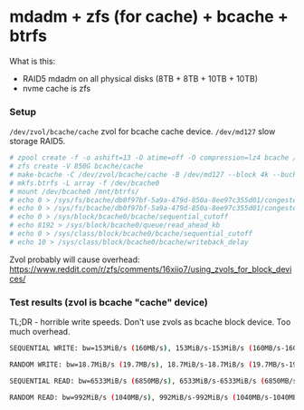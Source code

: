 # mdadm + zfs (for cache) + bcache + btrfs

What is this:
- RAID5 mdadm on all physical disks (8TB + 8TB + 10TB + 10TB)
- nvme cache is zfs


### Setup

`/dev/zvol/bcache/cache` zvol for bcache cache device.
`/dev/md127` slow storage RAID5.

```bash
# zpool create -f -o ashift=13 -O atime=off -O compression=lz4 bcache /dev/nvme1n1
# zfs create -V 850G bcache/cache
# make-bcache -C /dev/zvol/bcache/cache -B /dev/md127 --block 4k --bucket 2M --writeback --wipe-bcache
# mkfs.btrfs -L array -f /dev/bcache0
# mount /dev/bcache0 /mnt/btrfs/
# echo 0 > /sys/fs/bcache/db0f97bf-5a9a-479d-850a-8ee97c355d01/congested_write_threshold_us 
# echo 0 > /sys/fs/bcache/db0f97bf-5a9a-479d-850a-8ee97c355d01/congested_read_threshold_us 
# echo 0 > /sys/block/bcache0/bcache/sequential_cutoff 
# echo 8192 > /sys/block/bcache0/queue/read_ahead_kb 
# echo 0 > /sys/class/block/bcache0/bcache/sequential_cutoff 
# echo 10 > /sys/class/block/bcache0/bcache/writeback_delay 
```

Zvol probably will cause overhead: https://www.reddit.com/r/zfs/comments/16xiio7/using_zvols_for_block_devices/

### Test results (zvol is bcache "cache" device)

TL;DR - horrible write speeds. Don't use zvols as bcache block device. Too much overhead.

```bash
SEQUENTIAL WRITE: bw=153MiB/s (160MB/s), 153MiB/s-153MiB/s (160MB/s-160MB/s), io=12.0GiB (12.9GB), run=80303-80303msec

RANDOM WRITE: bw=18.7MiB/s (19.7MB/s), 18.7MiB/s-18.7MiB/s (19.7MB/s-19.7MB/s), io=1125MiB (1180MB), run=60037-60037msec

SEQUENTIAL READ: bw=6533MiB/s (6850MB/s), 6533MiB/s-6533MiB/s (6850MB/s-6850MB/s), io=383GiB (411GB), run=60012-60012msec

RANDOM READ: bw=992MiB/s (1040MB/s), 992MiB/s-992MiB/s (1040MB/s-1040MB/s), io=58.1GiB (62.4GB), run=60001-60001msec
```
